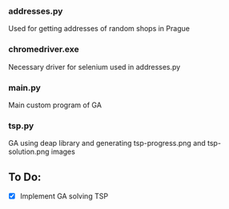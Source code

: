 ### addresses.py

Used for getting addresses of random shops in Prague

### chromedriver.exe

Necessary driver for selenium used in addresses.py

### main.py

Main custom program of GA

### tsp.py

GA using deap library and generating tsp-progress.png and tsp-solution.png images

## To Do:

- [x] Implement GA solving TSP